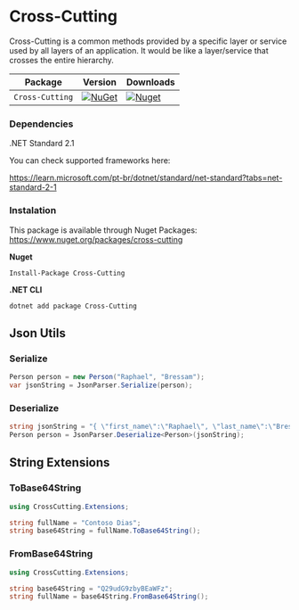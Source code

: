 # Cross-Cutting
Cross-Cutting is a common methods provided by a specific layer or service used by all layers of an application. It would be like a layer/service that crosses the entire hierarchy.


| Package |  Version | Downloads |
| ------- | ----- | ----- |
| `Cross-Cutting` | [![NuGet](https://img.shields.io/nuget/v/Cross-Cutting.svg)](https://nuget.org/packages/cross-ctting) | [![Nuget](https://img.shields.io/nuget/dt/cross-cutting.svg)](https://nuget.org/packages/Cross-Cutting) |


### Dependencies
.NET Standard 2.1

You can check supported frameworks here:

https://learn.microsoft.com/pt-br/dotnet/standard/net-standard?tabs=net-standard-2-1

### Instalation
This package is available through Nuget Packages: https://www.nuget.org/packages/cross-cutting


**Nuget**
```
Install-Package Cross-Cutting
```

**.NET CLI**
```
dotnet add package Cross-Cutting
```

## Json Utils
### Serialize
```csharp
Person person = new Person("Raphael", "Bressam");
var jsonString = JsonParser.Serialize(person);
```
### Deserialize
```csharp
string jsonString = "{ \"first_name\":\"Raphael\", \"last_name\":\"Bressam\" }";
Person person = JsonParser.Deserialize<Person>(jsonString);
```

## String Extensions
### ToBase64String
```csharp
using CrossCutting.Extensions;

string fullName = "Contoso Dias";
string base64String = fullName.ToBase64String();
```
### FromBase64String
```csharp
using CrossCutting.Extensions;

string base64String = "Q29udG9zbyBEaWFz";
string fullName = base64String.FromBase64String();
```